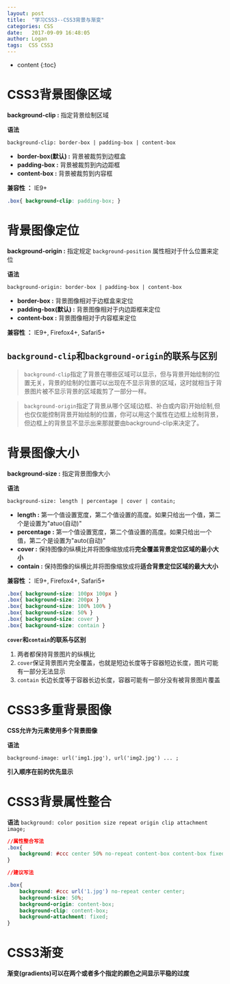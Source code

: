 ```yaml
---
layout: post
title:  "学习CSS3--CSS3背景与渐变"
categories: CSS
date:   2017-09-09 16:48:05
author: Logan
tags:  CSS CSS3
---
```


* content
{:toc}

# CSS3背景图像区域

**background-clip :** 指定背景绘制区域

**语法**

`background-clip: border-box | padding-box | content-box`

- **border-box(默认) :** 背景被裁剪到边框盒
- **padding-box :** 背景被裁剪到内边距框
- **content-box :** 背景被裁剪到内容框

**兼容性 ：** IE9+

```css
.box{ background-clip: padding-box; }
```




# 背景图像定位

**background-origin :** 指定规定 `background-position` 属性相对于什么位置来定位

**语法**

`background-origin: border-box | padding-box | content-box`

- **border-box :** 背景图像相对于边框盒来定位
- **padding-box(默认) :** 背景图像相对于内边距框来定位
- **content-box :** 背景图像相对于内容框来定位

**兼容性 ：** IE9+, Firefox4+, Safari5+

## `background-clip`和`background-origin`的联系与区别

>`background-clip`指定了背景在哪些区域可以显示，但与背景开始绘制的位置无关，背景的绘制的位置可以出现在不显示背景的区域，这时就相当于背景图片被不显示背景的区域裁剪了一部分一样。

>`background-origin`指定了背景从哪个区域(边框、补白或内容)开始绘制,但也仅仅能控制背景开始绘制的位置，你可以用这个属性在边框上绘制背景，但边框上的背景显不显示出来那就要由background-clip来决定了。

# 背景图像大小

**background-size :** 指定背景图像大小

**语法**

`background-size: length | percentage | cover | contain;`

- **length :** 第一个值设置宽度，第二个值设置的高度。如果只给出一个值，第二个是设置为"atuo(自动)"
- **percentage :** 第一个值设置宽度，第二个值设置的高度。如果只给出一个值，第二个是设置为"auto(自动)"
- **cover :** 保持图像的纵横比并将图像缩放成将**完全覆盖背景定位区域的最小大小**
- **contain :** 保持图像的纵横比并将图像缩放成将**适合背景定位区域的最大大小**

**兼容性 ：** IE9+, Firefox4+, Safari5+

```css
.box{ background-size: 100px 100px }
.box{ background-size: 200px }
.box{ background-size: 100% 100% }
.box{ background-size: 50% }
.box{ background-size: cover }
.box{ background-size: contain }
```

**`cover`和`contain`的联系与区别**

1. 两者都保持背景图片的纵横比
2. `cover`保证背景图片完全覆盖，也就是短边长度等于容器短边长度，图片可能有一部分无法显示
3. `contain` 长边长度等于容器长边长度，容器可能有一部分没有被背景图片覆盖

# CSS3多重背景图像

**CSS允许为元素使用多个背景图像**

**语法**

`background-image: url('img1.jpg'), url('img2.jpg') ... ;`

**引入顺序在前的优先显示**

# CSS3背景属性整合

**语法**
`background: color position size repeat origin clip attachment image;`

```css
//属性整合写法
.box{
	background: #ccc center 50% no-repeat content-box content-box fixed url('1.jpg');
}

//建议写法

.box{
	background: #ccc url('1.jpg') no-repeat center center;
	background-size: 50%;
	background-origin: content-box;
	background-clip: content-box;
	background-attachment: fixed;
}
```

# CSS3渐变

**渐变(gradients)可以在两个或者多个指定的颜色之间显示平稳的过度**